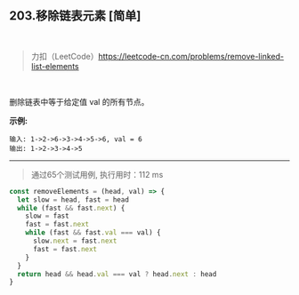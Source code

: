 
## 203.移除链表元素 [简单]

<br />

> 力扣（LeetCode）https://leetcode-cn.com/problems/remove-linked-list-elements

<br />

删除链表中等于给定值 val 的所有节点。

**示例:**

```
输入: 1->2->6->3->4->5->6, val = 6
输出: 1->2->3->4->5
```

---

> 通过65个测试用例, 执行用时：112 ms

```js
const removeElements = (head, val) => {
  let slow = head, fast = head
  while (fast && fast.next) {
    slow = fast
    fast = fast.next
    while (fast && fast.val === val) {
      slow.next = fast.next
      fast = fast.next
    }
  }
  return head && head.val === val ? head.next : head
}
```
